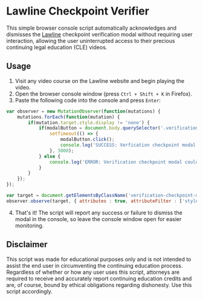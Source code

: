 # Lawline Checkpoint Verifier
This simple browser console script automatically acknowledges and dismisses the [Lawline](https://www.lawline.com) checkpoint verification modal without requiring user interaction, allowing the user uninterrupted access to their precious continuing legal education (CLE) videos.

## Usage
1. Visit any video course on the Lawline website and begin playing the video.
2. Open the browser console window (press `Ctrl + Shift + K` in Firefox).
3. Paste the following code into the console and press `Enter`:
```javascript
var observer = new MutationObserver(function(mutations) {
    mutations.forEach(function(mutation) {
        if(mutation.target.style.display != 'none') {
            if(modalButton = document.body.querySelector('.verification-checkpoint-modal button.btn')) {
                setTimeout(() => {
                    modalButton.click();
                    console.log('SUCCESS: Verfication checkpoint modal shown and automatically dismissed!');
                }, 3000);
            } else {
                console.log('ERROR: Verification checkpoint modal could not be dismissed.');
            }
        }
    });    
});

var target = document.getElementsByClassName('verification-checkpoint-modal')[0];
observer.observe(target, { attributes : true, attributeFilter : ['style'] });
```
4. That's it! The script will report any success or failure to dismiss the modal in the console, so leave the console window open for easier monitoring.

## Disclaimer
This script was made for educational purposes only and is not intended to assist the end user in circumventing the continuing education process. Regardless of whether or how any user uses this script, attorneys are required to receive and accurately report continuing education credits and are, of course, bound by ethical obligations regarding dishonesty. Use this script accordingly.

